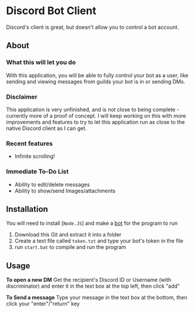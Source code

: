 # Discord Bot Client

Discord's client is great, but doesn't allow you to control a bot account.

## About

### What this will let you do

With this application, you will be able to fully control your bot as a user, like sending and viewing messages from guilds your bot is in or sending DMs.

### Disclaimer

This application is very unfinished, and is not close to being complete - currently more of a proof of concept. I will keep working on this with more improvements and features to try to let this application run as close to the native Discord client as I can get.

### Recent features

- Infinite scrolling!

### Immediate To-Do List

- Ability to edit/delete messages
- Ability to show/send Images/attachments

## Installation

You will need to install [`Node.JS`] and make a [bot] for the program to run

1. Download this Git and extract it into a folder
2. Create a text file called `token.txt` and type your bot's token in the file
3. run `start.bat` to compile and run the program

## Usage

**To open a new DM**
Get the recipient's Discord ID or Username (with discriminator) and enter it in the text box at the top left, then click "add"

**To Send a message**
Type your message in the text box at the bottom, then click your "enter"/"return" key

[bot]: https://discordjs.guide/preparations/setting-up-a-bot-application.html#your-bot-s-token
[node.js]: https://nodejs.org/en/

